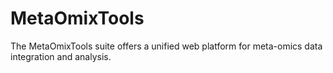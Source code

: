 # MetaOmixTools
The MetaOmixTools suite offers a unified web platform for meta-omics data integration and analysis.
